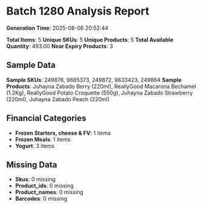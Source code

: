 # Batch 1280 Analysis Report

**Generation Time**: 2025-08-06 20:52:44

**Total Items**: 5
**Unique SKUs**: 5
**Unique Products**: 5
**Total Available Quantity**: 493.00
**Near Expiry Products**: 3

## Sample Data
**Sample SKUs**: 249876, 9685373, 249872, 9633423, 249864
**Sample Products**: Juhayna Zabado Berry (220ml), ReallyGood Macarona Bechamel (1.2Kg), ReallyGood Potato Croquette (550g), Juhayna Zabado Strawberry (220ml), Juhayna Zabado Peach (220ml)

## Financial Categories
- **Frozen Starters, cheese & FV**: 1 items
- **Frozen Meals**: 1 items
- **Yogurt**: 3 items

## Missing Data
- **Skus**: 0 missing
- **Product_ids**: 0 missing
- **Product_names**: 0 missing
- **Barcodes**: 0 missing
